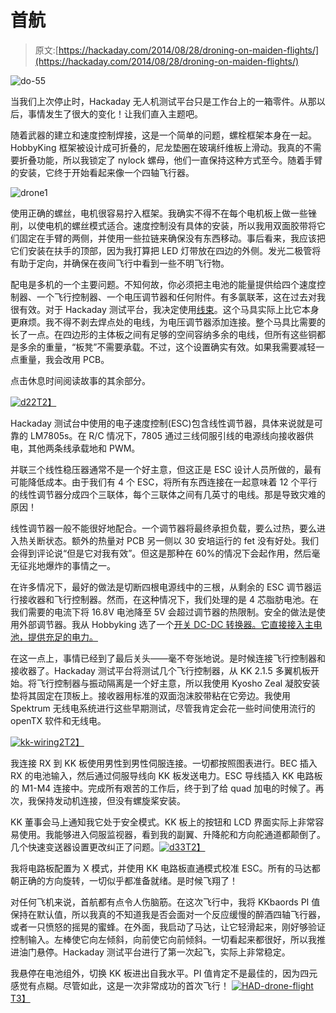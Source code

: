 # 首航

> 原文:[https://hackaday.com/2014/08/28/droning-on-maiden-flights/](https://hackaday.com/2014/08/28/droning-on-maiden-flights/)

![do-55](../Images/3d6fd89319e2ceeb4fcb798cfd2278d7.png)

当我们上次停止时，Hackaday 无人机测试平台只是工作台上的一箱零件。从那以后，事情发生了很大的变化！让我们直入主题吧。

随着武器的建立和速度控制焊接，这是一个简单的问题，螺栓框架本身在一起。HobbyKing 框架被设计成可折叠的，尼龙垫圈在玻璃纤维板上滑动。我真的不需要折叠功能，所以我锁定了 nylock 螺母，他们一直保持这种方式至今。随着手臂的安装，它终于开始看起来像一个四轴飞行器。

![drone1](../Images/14a087dc4590f50c8619128a07cd6316.png)

使用正确的螺丝，电机很容易拧入框架。我确实不得不在每个电机板上做一些锉削，以使电机的螺丝模式适合。速度控制没有具体的安装，所以我用双面胶带将它们固定在手臂的两侧，并使用一些拉链来确保没有东西移动。事后看来，我应该把它们安装在扶手的顶部，因为我打算把 LED 灯带放在四边的外侧。发光二极管将有助于定向，并确保在夜间飞行中看到一些不明飞行物。

配电是多机的一个主要问题。不知何故，你必须把主电池的能量提供给四个速度控制器、一个飞行控制器、一个电压调节器和任何附件。有多氯联苯，这在过去对我很有效。对于 Hackaday 测试平台，我决定使用[线束](https://www.hobbyking.com/hobbyking/store/__51091__5_5mm_Bullet_to_4_x_4_0mm_Multistar_ESC_Power_Breakout_Cable_US_Warehouse_.html)。这个马具实际上比它本身更麻烦。我不得不剥去焊点处的电线，为电压调节器添加连接。整个马具比需要的长了一点。在四边形的主体板之间有足够的空间容纳多余的电线，但所有这些铜都是多余的重量，“板凳”不需要承载。不过，这个设置确实有效。如果我需要减轻一点重量，我会改用 PCB。

点击休息时间阅读故事的其余部分。

[![d22](../Images/a384b1f52470e7d91cbb0d8fc2d92051.png)T2】](https://hackaday.com/wp-content/uploads/2014/08/d22.png)

Hackaday 测试台中使用的电子速度控制(ESC)包含线性调节器，具体来说就是可靠的 LM7805s。在 R/C 情况下，7805 通过三线伺服引线的电源线向接收器供电，其他两条线承载地和 PWM。

并联三个线性稳压器通常不是一个好主意，但这正是 ESC 设计人员所做的，最有可能降低成本。由于我们有 4 个 ESC，将所有东西连接在一起意味着 12 个平行的线性调节器分成四个三联体，每个三联体之间有几英寸的电线。那是导致灾难的原因！

线性调节器一般不能很好地配合。一个调节器将最终承担负载，要么过热，要么进入热关断状态。额外的热量对 PCB 另一侧以 30 安培运行的 fet 没有好处。我们会得到评论说“但是它对我有效”。但这是那种在 60%的情况下会起作用，然后毫无征兆地爆炸的事情之一。

在许多情况下，最好的做法是切断四根电源线中的三根，从剩余的 ESC 调节器运行接收器和飞行控制器。然而，在这种情况下，我们处理的是 4 芯脂肪电池。在我们需要的电流下将 16.8V 电池降至 5V 会超过调节器的热限制。安全的做法是使用外部调节器。我从 Hobbyking 选了一个[开关 DC-DC 转换器。它直接接入主电池，提供充足的电力。](https://www.hobbyking.com/hobbyking/store/__31991__Turnigy_5A_8_26v_SBEC_for_Lipo_USA_Warehouse_.html)

在这一点上，事情已经到了最后关头——毫不夸张地说。是时候连接飞行控制器和接收器了。Hackaday 测试平台将测试几个飞行控制器，从 KK 2.1.5 多翼机板开始。将飞行控制器与振动隔离是一个好主意，所以我使用 Kyosho Zeal 凝胶安装垫将其固定在顶板上。接收器用标准的双面泡沫胶带粘在它旁边。我使用 Spektrum 无线电系统进行这些早期测试，尽管我肯定会花一些时间使用流行的 openTX 软件和无线电。

[![kk-wiring2](../Images/5009be39b99c77ea48c86ba9171b9f9e.png)T2】](https://hackaday.com/wp-content/uploads/2014/08/kk-wiring2.jpg)

我连接 RX 到 KK 板使用男性到男性伺服连接。一切都按照图表进行。BEC 插入 RX 的电池输入，然后通过伺服导线向 KK 板发送电力。ESC 导线插入 KK 电路板的 M1-M4 连接中。完成所有艰苦的工作后，终于到了给 quad 加电的时候了。再次，我保持发动机连接，但没有螺旋桨安装。

KK 董事会马上通知我它处于安全模式。KK 板上的按钮和 LCD 界面实际上非常容易使用。我能够进入伺服监视器，看到我的副翼、升降舵和方向舵通道都颠倒了。几个快速变送器设置更改纠正了问题。[![d33](../Images/2b7fed18b597bf08ee8f0bc741836b79.png)T2】](http://hackaday.com/wp-content/uploads/2014/08/d33.jpg)

我将电路板配置为 X 模式，并使用 KK 电路板直通模式校准 ESC。所有的马达都朝正确的方向旋转，一切似乎都准备就绪。是时候飞翔了！

对任何飞机来说，首航都有点令人伤脑筋。在这次飞行中，我将 KKbaords PI 值保持在默认值，所以我真的不知道我是否会面对一个反应缓慢的醉酒四轴飞行器，或者一只愤怒的摇晃的蜜蜂。在外面，我启动了马达，让它轻滑起来，刚好够验证控制输入。左棒使它向左倾斜，向前使它向前倾斜。一切看起来都很好，所以我推进油门悬停。Hackaday 测试平台进行了第一次起飞，实际上非常稳定。

我悬停在电池组外，切换 KK 板进出自我水平。PI 值肯定不是最佳的，因为四元感觉有点糊。尽管如此，这是一次非常成功的首次飞行！
[![HAD-drone-flight](../Images/e82033843c1db721e31413e9b8edbbe0.png)T3】](https://hackaday.com/wp-content/uploads/2014/08/had-drone-flight.png)